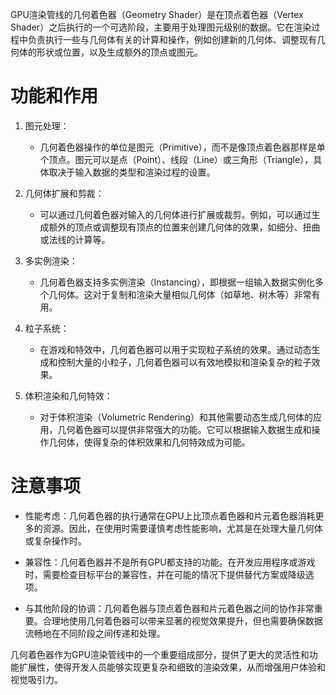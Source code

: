 GPU渲染管线的几何着色器（Geometry Shader）是在顶点着色器（Vertex Shader）之后执行的一个可选阶段，主要用于处理图元级别的数据。它在渲染过程中负责执行一些与几何体有关的计算和操作，例如创建新的几何体、调整现有几何体的形状或位置，以及生成额外的顶点或图元。

# 功能和作用

1. 图元处理：
   - 几何着色器操作的单位是图元（Primitive），而不是像顶点着色器那样是单个顶点。图元可以是点（Point）、线段（Line）或三角形（Triangle），具体取决于输入数据的类型和渲染过程的设置。

2. 几何体扩展和剪裁：
   - 可以通过几何着色器对输入的几何体进行扩展或裁剪。例如，可以通过生成额外的顶点或调整现有顶点的位置来创建几何体的效果，如细分、扭曲或法线的计算等。

3. 多实例渲染：
   - 几何着色器支持多实例渲染（Instancing），即根据一组输入数据实例化多个几何体。这对于复制和渲染大量相似几何体（如草地、树木等）非常有用。

4. 粒子系统：
   - 在游戏和特效中，几何着色器可以用于实现粒子系统的效果。通过动态生成和控制大量的小粒子，几何着色器可以有效地模拟和渲染复杂的粒子效果。

5. 体积渲染和几何特效：
   - 对于体积渲染（Volumetric Rendering）和其他需要动态生成几何体的应用，几何着色器可以提供非常强大的功能。它可以根据输入数据生成和操作几何体，使得复杂的体积效果和几何特效成为可能。

# 注意事项

- 性能考虑：几何着色器的执行通常在GPU上比顶点着色器和片元着色器消耗更多的资源。因此，在使用时需要谨慎考虑性能影响，尤其是在处理大量几何体或复杂操作时。

- 兼容性：几何着色器并不是所有GPU都支持的功能。在开发应用程序或游戏时，需要检查目标平台的兼容性，并在可能的情况下提供替代方案或降级选项。

- 与其他阶段的协调：几何着色器与顶点着色器和片元着色器之间的协作非常重要。合理地使用几何着色器可以带来显著的视觉效果提升，但也需要确保数据流畅地在不同阶段之间传递和处理。

几何着色器作为GPU渲染管线中的一个重要组成部分，提供了更大的灵活性和功能扩展性，使得开发人员能够实现更复杂和细致的渲染效果，从而增强用户体验和视觉吸引力。